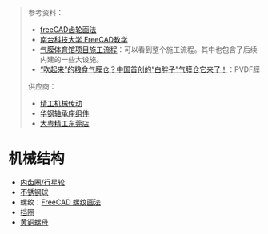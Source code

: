 > 参考资料：
>
> - [freeCAD齿轮画法](https://www.bilibili.com/video/BV1rK4y1b7WT/?spm_id_from=333.337.search-card.all.click&vd_source=b736aa3d7f0fdf47b59ea3021dc810ab)
> - [南台科技大学 FreeCAD教学](https://youtube.com/playlist?list=PLdrYbn8q6soMfeaGRczvvLAdBYIruMCdZ)
> - [气膜体育馆项目施工流程](https://www.bilibili.com/video/BV1CT411N7a9/?spm_id_from=333.337.search-card.all.click&vd_source=b736aa3d7f0fdf47b59ea3021dc810ab)：可以看到整个施工流程。其中也包含了后续内建的一些大设施。
> - [“吹起来”的粮食气膜仓？中国首创的“白胖子”气膜仓它来了！](https://www.bilibili.com/video/BV1KY411Q782/?spm_id_from=333.337.search-card.all.click&vd_source=b736aa3d7f0fdf47b59ea3021dc810ab)：PVDF膜
>
> 供应商：
>
> - [精工机械传动](https://item.taobao.com/item.htm?spm=a1z10.3-c-s.w4002-23103307398.10.44a56ef2Pd6d0c&id=628146002759#)
> - [华钢轴承座组件](https://item.taobao.com/item.htm?spm=a230r.1.14.108.70c3cbb2f9Hlxw&id=622420485089&ns=1&abbucket=10#detail)
> - [大粤精工东莞店](https://shop426836055.taobao.com/?spm=2013.1.1000126.2.755e5e7dTlXGui)

# 机械结构

- [内齿圈/行星轮](https://item.taobao.com/item.htm?spm=a230r.1.14.79.2e444cb4j0f6Oc&id=616804351508&ns=1&abbucket=10#detail)
- [不锈钢球](https://detail.tmall.com/item.htm?ali_refid=a3_420434_1006:1293410009:N:w4WCRS6QUB5JOz+2lf4ouQ==:fb3d4eb528aae3240fa8c346bcb0eb68&ali_trackid=1_fb3d4eb528aae3240fa8c346bcb0eb68&id=631612596426&spm=a230r.1.1957635.12)
- 螺纹：[FreeCAD 螺纹画法](https://wiki.freecadweb.org/Thread_for_Screw_Tutorial)
- [挡圈](https://detail.tmall.com/item.htm?id=558604631749&scene=taobao_shop&skuId=4978459140767&spm=a1z10.1-b.w20166435-24839819868.25.394660d72QgtOS)
- [黄铜螺母](https://detail.tmall.com/item.htm?abbucket=19&id=690415920212&ns=1&skuId=5081729838856&spm=a21n57.1.0.0.3edd523cpOzoq4)

